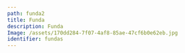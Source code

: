 ```yaml
---
path: funda2
title: Funda
description: Funda
Image: /assets/170dd284-7f07-4af8-85ae-47cf6b0e62eb.jpg
identifier: fundas
---
```


